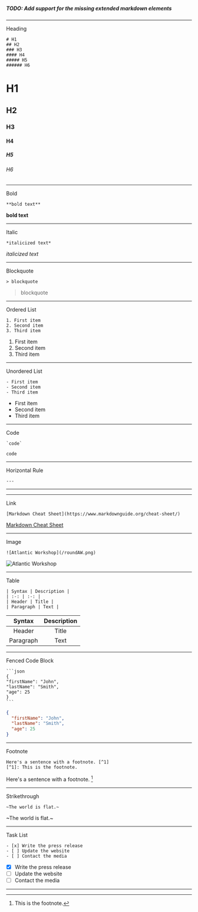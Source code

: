 ##### TODO: Add support for the missing extended markdown elements

---

Heading

    # H1
    ## H2
    ### H3
    #### H4
    ##### H5
    ###### H6

# H1

## H2

### H3

#### H4

##### H5

###### H6

---

Bold

    **bold text**

**bold text**

---

Italic

    *italicized text*

_italicized text_

---

Blockquote

    > blockquote

> blockquote

---

Ordered List

    1. First item
    2. Second item
    3. Third item

1. First item
2. Second item
3. Third item

---

Unordered List

    - First item
    - Second item
    - Third item

- First item
- Second item
- Third item

---

Code

    `code`

`code`

---

Horizontal Rule

    ---

---

---

Link

    [Markdown Cheat Sheet](https://www.markdownguide.org/cheat-sheet/)

[Markdown Cheat Sheet](https://www.markdownguide.org/cheat-sheet/)

---

Image

    ![Atlantic Workshop](/roundAW.png)

![Atlantic Workshop](/roundAW.png)

---

Table

    | Syntax | Description |
    | :-: | :-: |
    | Header | Title |
    | Paragraph | Text |

|  Syntax   | Description |
| :-------: | :---------: |
|  Header   |    Title    |
| Paragraph |    Text     |

---

Fenced Code Block

    ```json
    {
    "firstName": "John",
    "lastName": "Smith",
    "age": 25
    }
    ```

```json
{
  "firstName": "John",
  "lastName": "Smith",
  "age": 25
}
```

---

Footnote

    Here's a sentence with a footnote. [^1]
    [^1]: This is the footnote.

Here's a sentence with a footnote. [^1]
[^1]: This is the footnote.

---

Strikethrough

    ~The world is flat.~

~The world is flat.~

---

Task List

    - [x] Write the press release
    - [ ] Update the website
    - [ ] Contact the media

- [x] Write the press release
- [ ] Update the website
- [ ] Contact the media

---
